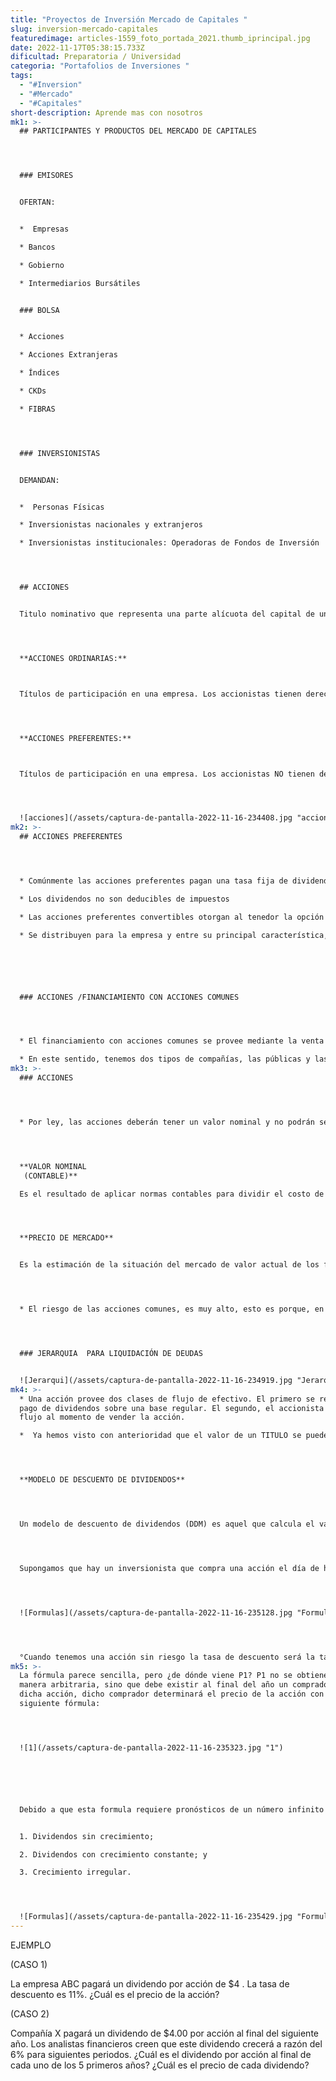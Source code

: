 ```yaml
---
title: "Proyectos de Inversión Mercado de Capitales "
slug: inversion-mercado-capitales
featuredimage: articles-1559_foto_portada_2021.thumb_iprincipal.jpg
date: 2022-11-17T05:38:15.733Z
dificultad: Preparatoria / Universidad
categoria: "Portafolios de Inversiones "
tags:
  - "#Inversion"
  - "#Mercado"
  - "#Capitales"
short-description: Aprende mas con nosotros
mk1: >-
  ## PARTICIPANTES Y PRODUCTOS DEL MERCADO DE CAPITALES




  ### EMISORES


  OFERTAN:


  *  Empresas

  * Bancos

  * Gobierno

  * Intermediarios Bursátiles


  ### BOLSA


  * Acciones

  * Acciones Extranjeras

  * Índices

  * CKDs

  * FIBRAS




  ### INVERSIONISTAS


  DEMANDAN:


  *  Personas Físicas

  * Inversionistas nacionales y extranjeros

  * Inversionistas institucionales: Operadoras de Fondos de Inversión




  ## ACCIONES


  Titulo nominativo que representa una parte alícuota del capital de una empresa. Las personas que adquieren acciones, se les conoce como inversionistas. 




  **ACCIONES ORDINARIAS:** 



  Títulos de participación en una empresa. Los accionistas tienen derecho a voto y pueden recibir dividendos




  **ACCIONES PREFERENTES:** 



  Títulos de participación en una empresa. Los accionistas NO tienen derecho a voto y normalmente reciben dividendos como cantidad fija.




  ![acciones](/assets/captura-de-pantalla-2022-11-16-234408.jpg "acciones")
mk2: >-
  ## ACCIONES PREFERENTES




  * Comúnmente las acciones preferentes pagan una tasa fija de dividendos

  * Los dividendos no son deducibles de impuestos

  * Las acciones preferentes convertibles otorgan al tenedor la opción de poder convertir estas acciones preferentes en acciones comunes bajo ciertas circunstancias y condiciones

  * Se distribuyen para la empresa y entre su principal característica, no se pone  en riesgo la soberanía de la empresa






  ### ACCIONES /FINANCIAMIENTO CON ACCIONES COMUNES




  * El financiamiento con acciones comunes se provee mediante la venta de nuevas acciones a inversionistas. Esto podría ser venta de acciones a nuevos accionistas, quizás a través del mercado de capitales cuando una compañía está cotizando en bolsa, o mediante la venta de acciones a los accionistas ya existentes en la compañía, por ejemplo por medio del derecho de tanto.

  * En este sentido, tenemos dos tipos de compañías, las públicas y las privadas. Públicas son aquellas compañías que cotizan en las bolsas de valores nacionales o internacionales. Las privadas son aquellas compañías cuyas acciones no están a la compra o venta en las bolsas de valores.
mk3: >-
  ### ACCIONES




  * Por ley, las acciones deberán tener un valor nominal y no podrán ser emitidas por debajo de este valor. El valor nominal de una acción (que podrá ir desde centavos hasta cientos de pesos) no guarda ninguna relación con el precio de mercado. 




  **VALOR NOMINAL
   (CONTABLE)**

  Es el resultado de aplicar normas contables para dividir el costo de adquisición de los activos entre el número específico de años




  **PRECIO DE MERCADO**


  Es la estimación de la situación del mercado de valor actual de los flujos de caja futuros esperados para una empresa




  * El riesgo de las acciones comunes, es muy alto, esto es porque, en el dado caso de que la compañía quiebre y por tanto se liquide, existe una jerarquía en los acreedores a los cuales se les deberá liquidar primero su adeudo y al final de esta jerarquía están los accionistas.




  ### JERARQUIA  PARA LIQUIDACIÓN DE DEUDAS


  ![Jerarqui](/assets/captura-de-pantalla-2022-11-16-234919.jpg "Jerarquia")
mk4: >-
  * Una acción provee dos clases de flujo de efectivo. El primero se refiere al
  pago de dividendos sobre una base regular. El segundo, el accionista recibe un
  flujo al momento de vender la acción. 

  *  Ya hemos visto con anterioridad que el valor de un TITULO se puede determinar por medio del valor presente de sus flujos de efectivo.




  **MODELO DE DESCUENTO DE DIVIDENDOS**




  Un modelo de descuento de dividendos (DDM) es aquel que calcula el valor de una acción como el valor presente de sus dividendos en efectivo futuros esperados




  Supongamos que hay un inversionista que compra una acción el día de hoy, la mantiene en su poder y dentro de un año la vende, además está dispuesto a pagar por esta acción el día de hoy el precio P0, entonces el cálculo será:




  ![Formulas](/assets/captura-de-pantalla-2022-11-16-235128.jpg "Formulas")




  °﻿Cuando tenemos una acción sin riesgo la tasa de descuento será la tasa libre de riesgo (gubernamental), sí se trata de una acción riesgosa tendremos una tasa de descuento superior a la tasa libre de riesgo.
mk5: >-
  La fórmula parece sencilla, pero ¿de dónde viene P1? P1 no se obtiene de
  manera arbitraria, sino que debe existir al final del año un comprador de
  dicha acción, dicho comprador determinará el precio de la acción con la
  siguiente fórmula:




  ![1](/assets/captura-de-pantalla-2022-11-16-235323.jpg "1")






  Debido a que esta formula requiere pronósticos de un número infinito de dividendos futuros, sin embargo, ¿Cómo aplicamos la fórmula anterior en finanzas? Dicha fórmula es un modelo general que puede ser adaptado de acuerdo a ciertos patrones que podrían experimentar los dividendos de una compañía:


  1. Dividendos sin crecimiento;

  2. Dividendos con crecimiento constante; y

  3. Crecimiento irregular.




  ![Formulas](/assets/captura-de-pantalla-2022-11-16-235429.jpg "Formulas")
---
```

EJEMPLO 


(CASO 1)


La empresa ABC pagará un dividendo por acción de $4 . La tasa de descuento es 11%. ¿Cuál es el precio de la acción?

(CASO 2)


Compañía X pagará un dividendo de $4.00 por acción al final del siguiente año. Los analistas financieros creen que este dividendo crecerá a razón del 6% para siguientes periodos. ¿Cuál es el dividendo por acción al final de cada uno de los 5 primeros años? ¿Cuál es el precio de cada dividendo?